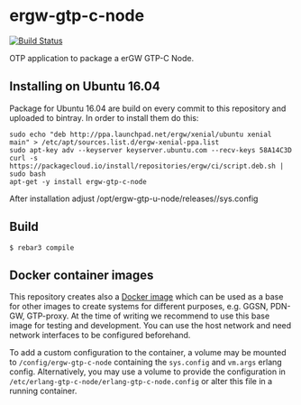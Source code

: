 ergw-gtp-c-node
===============

[![Build Status](https://travis-ci.org/travelping/ergw-gtp-c-node.svg?branch=master)](https://travis-ci.org/travelping/ergw-gtp-c-node)

OTP application to package a erGW GTP-C Node.

Installing on Ubuntu 16.04
--------------------------

Package for Ubuntu 16.04 are build on every commit to this repository and uploaded to bintray. In order to install them do this:

    sudo echo "deb http://ppa.launchpad.net/ergw/xenial/ubuntu xenial main" > /etc/apt/sources.list.d/ergw-xenial-ppa.list
    sudo apt-key adv --keyserver keyserver.ubuntu.com --recv-keys 58A14C3D
    curl -s https://packagecloud.io/install/repositories/ergw/ci/script.deb.sh | sudo bash
    apt-get -y install ergw-gtp-c-node

After installation adjust /opt/ergw-gtp-u-node/releases/<version>/sys.config

Build
-----

    $ rebar3 compile


Docker container images
------------------------

This repository creates also a [Docker
image](https://hub.docker.com/r/ergw/ergw-gtp-c-node/) which can be used as a
base for other images to create systems for different purposes, e.g. GGSN,
PDN-GW, GTP-proxy.  At the time of writing we recommend to use this base image
for testing and development. You can use the host network and need network
interfaces to be configured beforehand.

To add a custom configuration to the container, a volume may be mounted
to `/config/ergw-gtp-c-node` containing the `sys.config` and `vm.args` erlang
config. Alternatively, you may use a volume to provide the configuration in
`/etc/erlang-gtp-c-node/erlang-gtp-c-node.config` or alter this file in
a running container.
